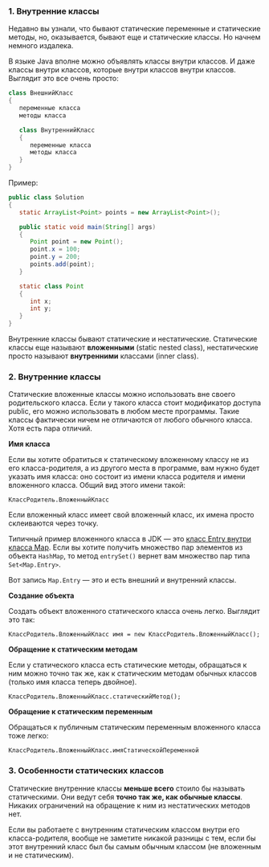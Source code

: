 ### 1. Внутренние классы

Недавно вы узнали, что бывают статические переменные и статические методы, но, оказывается, бывают еще и статические классы. Но начнем немного издалека.

В языке Java вполне можно объявлять классы внутри классов. И даже классы внутри классов, которые внутри классов внутри классов. Выглядит это все очень просто:

```java
class ВнешнийКласс
{
   переменные класса
   методы класса

   class ВнутреннийКласс
   {
      переменные класса
      методы класса
   }
}
```

Пример:

```java
public class Solution
{
   static ArrayList<Point> points = new ArrayList<Point>();

   public static void main(String[] args)
   {
      Point point = new Point();
      point.x = 100;
      point.y = 200;
      points.add(point);
   }

   static class Point
   {
      int x;
      int y;
   }
}
```

Внутренние классы бывают статические и нестатические. Статические классы еще называют **вложенными** (static nested class), нестатические просто называют **внутренними** классами (inner class).

### 2. Внутренние классы

Статические вложенные классы можно использовать вне своего родительского класса. Если у такого класса стоит модификатор доступа public, его можно использовать в любом месте программы. Такие классы фактически ничем не отличаются от любого обычного класса. Хотя есть пара отличий.

**Имя класса**

Если вы хотите обратиться к статическому вложенному классу не из его класса-родителя, а из другого места в программе, вам нужно будет указать имя класса: оно состоит из имени класса родителя и имени вложенного класса. Общий вид этого имени такой:

```
КлассРодитель.ВложенныйКласс
```

Если вложенный класс имеет свой вложенный класс, их имена просто склеиваются через точку.

Типичный пример вложенного класса в JDK — это [класс Entry внутри класса Map](https://javarush.com/groups/posts/2542-otvetih-na-samihe-populjarnihe-voprosih-ob-interfeyse-map). Если вы хотите получить множество пар элементов из объекта `HashMap`, то метод `entrySet()` вернет вам множество пар типа `Set<Map.Entry>`.

Вот запись `Map.Entry` — это и есть внешний и внутренний классы.

**Создание объекта**

Создать объект вложенного статического класса очень легко. Выглядит это так:

```kava
КлассРодитель.ВложенныйКласс имя = new КлассРодитель.ВложенныйКласс();
```

**Обращение к статическим методам**

Если у статического класса есть статические методы, обращаться к ним можно точно так же, как к статическим методам обычных классов (только имя класса теперь двойное).

```
КлассРодитель.ВложенныйКласс.статическийМетод();
```

**Обращение к статическим переменным**

Обращаться к публичным статическим переменным вложенного класса тоже легко:

```
КлассРодитель.ВложенныйКласс.имяСтатическойПеременной
```

### 3. Особенности статических классов

Статические внутренние классы **меньше всего** стоило бы называть статическими. Они ведут себя **точно так же, как обычные классы**. Никаких ограничений на обращение к ним из нестатических методов нет.

Если вы работаете с внутренним статическим классом внутри его класса-родителя, вообще не заметите никакой разницы с тем, если бы этот внутренний класс был бы самым обычным классом (не вложенным и не статическим).